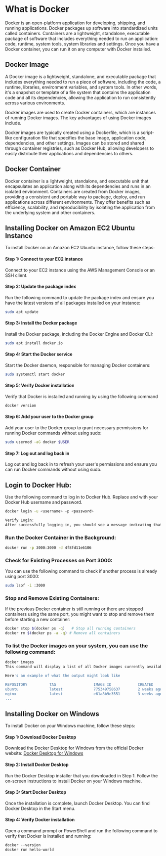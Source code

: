 # What is Docker 
Docker is an open-platform application for developing, shipping, and running applications. Docker packages up software into standardized units called containers. Containers are a lightweight, standalone, executable package of software that includes everything needed to run an application: code, runtime, system tools, system libraries and settings. Once you have a Docker container, you can run it on any computer with Docker installed. 

## Docker Image
A Docker image is a lightweight, standalone, and executable package that includes everything needed to run a piece of software, including the code, a runtime, libraries, environment variables, and system tools. In other words, it's a snapshot or template of a file system that contains the application code and all its dependencies, allowing the application to run consistently across various environments.

Docker images are used to create Docker containers, which are instances of running Docker images. The key advantages of using Docker images include.

Docker images are typically created using a Dockerfile, which is a script-like configuration file that specifies the base image, application code, dependencies, and other settings. Images can be stored and shared through container registries, such as Docker Hub, allowing developers to easily distribute their applications and dependencies to others.

## Docker Container
Docker container is a lightweight, standalone, and executable unit that encapsulates an application along with its dependencies and runs in an isolated environment. Containers are created from Docker images, providing a consistent and portable way to package, deploy, and run applications across different environments. They offer benefits such as efficiency, scalability, and reproducibility by isolating the application from the underlying system and other containers.

## Installing Docker on Amazon EC2 Ubuntu Instance

To install Docker on an Amazon EC2 Ubuntu instance, follow these steps:

#### Step 1: Connect to your EC2 instance

Connect to your EC2 instance using the AWS Management Console or an SSH client.

#### Step 2: Update the package index

Run the following command to update the package index and ensure you have the latest versions of all packages installed on your instance:

```bash
sudo apt update
```
#### Step 3: Install the Docker package
Install the Docker package, including the Docker Engine and Docker CLI:
```bash
sudo apt install docker.io
```
#### Step 4: Start the Docker service
Start the Docker daemon, responsible for managing Docker containers:
```bash
sudo systemctl start docker
```
#### Step 5: Verify Docker installation
Verify that Docker is installed and running by using the following command
```bash
docker version
```

#### Step 6: Add your user to the Docker group
Add your user to the Docker group to grant necessary permissions for running Docker commands without using sudo:

```bash
sudo usermod -aG docker $USER
```
#### Step 7: Log out and log back in
Log out and log back in to refresh your user's permissions and ensure you can run Docker commands without using sudo.

## Login to Docker Hub:
Use the following command to log in to Docker Hub. Replace <username> and <password> with your Docker Hub username and password.
```bash
docker login -u <username> -p <password>

Verify Login:
After successfully logging in, you should see a message indicating that you are logged in.
```

### Run the Docker Container in the Background:
```bash
docker run -p 3000:3000 -d 4f8fd11e6106
```
### Check for Existing Processes on Port 3000:
You can use the following command to check if another process is already using port 3000:
```bash
sudo lsof -i :3000
```

### Stop and Remove Existing Containers:
If the previous Docker container is still running or there are stopped containers using the same port, you might want to stop and remove them before starting a new container:
```bash
docker stop $(docker ps -q)   # Stop all running containers
docker rm $(docker ps -a -q) # Remove all containers
```

### To list the Docker images on your system, you can use the following command:
```bash
docker images
This command will display a list of all Docker images currently available on your system. The output includes information such as the repository, tag, image ID, creation date, and size.

Here's an example of what the output might look like

REPOSITORY          TAG                 IMAGE ID            CREATED             SIZE
ubuntu              latest              775349758637        2 weeks ago         72.9MB
nginx               latest              e61a8b9e3551        3 weeks ago         132MB
...
```

## Installing Docker on Windows

To install Docker on your Windows machine, follow these steps:

#### Step 1: Download Docker Desktop

Download the Docker Desktop for Windows from the official Docker website: [Docker Desktop for Windows](https://www.docker.com/products/docker-desktop)

#### Step 2: Install Docker Desktop

Run the Docker Desktop installer that you downloaded in Step 1. Follow the on-screen instructions to install Docker on your Windows machine.

#### Step 3: Start Docker Desktop

Once the installation is complete, launch Docker Desktop. You can find Docker Desktop in the Start menu.

#### Step 4: Verify Docker installation

Open a command prompt or PowerShell and run the following command to verify that Docker is installed and running:

```powershell
docker --version
docker run hello-world
```


